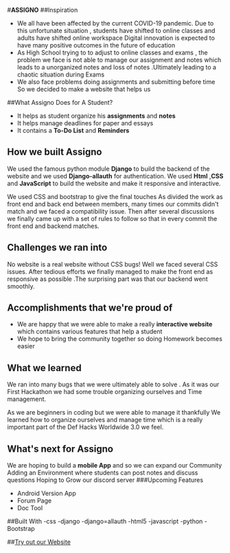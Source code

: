 #**ASSIGNO**
##Inspiration
-  We all have been affected by the current COVID-19 pandemic. Due to this unfortunate situation , students have shifted to online classes and adults have shifted online workspace Digital innovation is expected to have many positive outcomes in the future of education
- As High School trying to to adjust to online classes and exams , the problem we face is not able to manage our assignment and notes which leads to a unorganized notes and loss of notes .Ultimately leading to a chaotic situation during Exams
- We also face problems doing assignments and submitting before time So we decided to make a website that helps us

##What Assigno Does for A Student?
- It helps as student organize his **assignments** and **notes**
- It helps manage deadlines for paper and essays
- It contains a **To-Do List** and **Reminders**


## How we built Assigno
We used the famous python module **Django**  to build the backend of the website and we used **Django-allauth** for authentication. We used **Html** ,**CSS** and **JavaScript** to build the website and make it responsive and interactive.<br>
 <p>We used CSS and bootstrap to give the final touches 
 As divided the work as front end and back end between members, many times our commits didn't match and we faced a compatibility issue. Then after several discussions we finally came up with a set of rules to follow so that in every commit the front end and backend matches.</p>

## Challenges we ran into
No website is a real website without CSS bugs! Well we faced several CSS issues. After tedious efforts we finally managed to make the front end as responsive as possible .The surprising part was that our backend went smoothly.


## Accomplishments that we're proud of
- We are happy that we were able to make a really **interactive website** which contains various features that help a student 
- We hope to bring the community together so doing Homework becomes easier 


## What we learned
<p>We ran into many bugs that we were ultimately able to solve . As it was our First Hackathon we had some trouble organizing ourselves and Time management. </p>
 <p>As we are beginners in coding but we were able to manage it thankfully We learned how to organize ourselves and manage time which is a really important part of the Def Hacks Worldwide 3.0 we feel.</p>

## What's next for Assigno
We are hoping to build a **mobile App** and so we can expand our Community
Adding an Environment where students can post notes and discuss questions
Hoping to Grow our discord server
###Upcoming Features
- Android Version App
- Forum Page
- Doc Tool

##Built With
-css
-django
-django=allauth
-html5
-javascript
-python
-Bootstrap

##[Try out our Website]()
